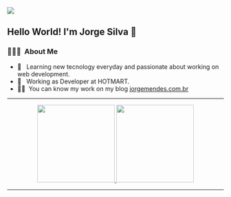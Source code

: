 <img src="https://raw.githubusercontent.com/jorgesilva-hotmart/jorgesilva-hotmart/master/assets/jorgesilva-banner.png">

<h2> Hello World! I'm Jorge Silva 👋</h2>

<h3> 👨🏻‍💻 &nbsp;About Me </h3>

- 👾 &nbsp; Learning new tecnology everyday and passionate about working on web development.
- 💼 &nbsp; Working as Developer at HOTMART.
- 👨🏻‍&nbsp; You can know my work on my blog [jorgemendes.com.br](https://jorgemendes.com.br/)

___

<p align="center">
<a href="https://github.com/jorgesilva-hotmart">
  <img height="180em" src="https://github-readme-stats.vercel.app/api?username=jorgesilva-hotmart&theme=algolia&show_icons=true&include_all_commits=true&count_private=true" />
  <img height="180em" src="https://github-readme-stats.vercel.app/api/top-langs/?username=jorgesilva-hotmart&theme=algolia&layout=compact" />
</a>
</p>

___


<!--
**jorgesilva-hotmart/jorgesilva-hotmart** is a ✨ _special_ ✨ repository because its `README.md` (this file) appears on your GitHub profile.

Here are some ideas to get you started:

- 🔭 I’m currently working on ...
- 🌱 I’m currently learning ...
- 👯 I’m looking to collaborate on ...
- 🤔 I’m looking for help with ...
- 💬 Ask me about ...
- 📫 How to reach me: ...
- 😄 Pronouns: ...
- ⚡ Fun fact: ...
-->
